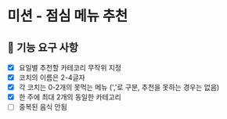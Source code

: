 # 미션 - 점심 메뉴 추천

## 🚀 기능 요구 사항

- [X] 요일별 추천할 카테코리 무작위 지정
- [X] 코치의 이름은 2-4글자
- [X] 각 코치는 0-2개의 못먹는 메뉴 (','로 구분, 추천을 못하는 경우는 없음)
- [X] 한 주에 최대 2개의 동일한 카테고리
- [ ] 중복된 음식 안됨